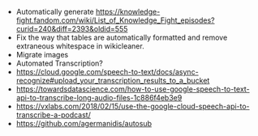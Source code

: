 * Automatically generate https://knowledge-fight.fandom.com/wiki/List_of_Knowledge_Fight_episodes?curid=240&diff=2393&oldid=555
* Fix the way that tables are automatically formatted and remove extraneous whitespace in wikicleaner.
* Migrate images
* Automated Transcription?
* https://cloud.google.com/speech-to-text/docs/async-recognize#upload_your_transcription_results_to_a_bucket
* https://towardsdatascience.com/how-to-use-google-speech-to-text-api-to-transcribe-long-audio-files-1c886f4eb3e9
* https://vxlabs.com/2018/02/15/use-the-google-cloud-speech-api-to-transcribe-a-podcast/
* https://github.com/agermanidis/autosub